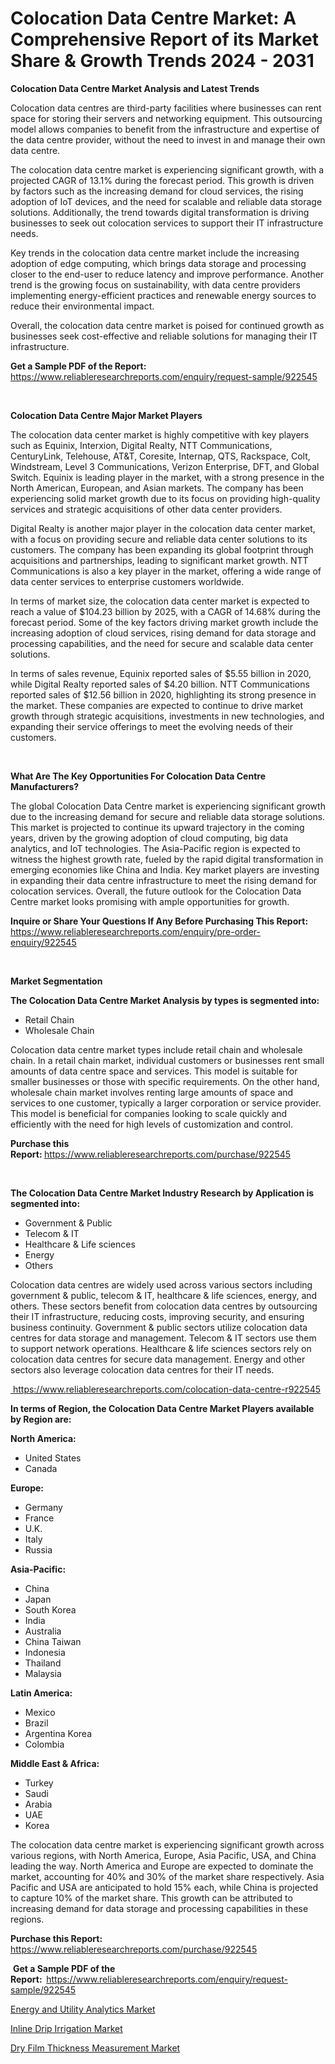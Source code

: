 <p><h1>Colocation Data Centre Market: A Comprehensive Report of its Market Share & Growth Trends 2024 - 2031</h1></p><p><strong>Colocation Data Centre Market Analysis and Latest Trends</strong></p>
<p><p>Colocation data centres are third-party facilities where businesses can rent space for storing their servers and networking equipment. This outsourcing model allows companies to benefit from the infrastructure and expertise of the data centre provider, without the need to invest in and manage their own data centre.</p><p>The colocation data centre market is experiencing significant growth, with a projected CAGR of 13.1% during the forecast period. This growth is driven by factors such as the increasing demand for cloud services, the rising adoption of IoT devices, and the need for scalable and reliable data storage solutions. Additionally, the trend towards digital transformation is driving businesses to seek out colocation services to support their IT infrastructure needs.</p><p>Key trends in the colocation data centre market include the increasing adoption of edge computing, which brings data storage and processing closer to the end-user to reduce latency and improve performance. Another trend is the growing focus on sustainability, with data centre providers implementing energy-efficient practices and renewable energy sources to reduce their environmental impact.</p><p>Overall, the colocation data centre market is poised for continued growth as businesses seek cost-effective and reliable solutions for managing their IT infrastructure.</p></p>
<p><strong>Get a Sample PDF of the Report:&nbsp;</strong> <a href="https://www.reliableresearchreports.com/enquiry/request-sample/922545">https://www.reliableresearchreports.com/enquiry/request-sample/922545</a></p>
<p>&nbsp;</p>
<p><strong>Colocation Data Centre Major Market Players</strong></p>
<p><p>The colocation data center market is highly competitive with key players such as Equinix, Interxion, Digital Realty, NTT Communications, CenturyLink, Telehouse, AT&T, Coresite, Internap, QTS, Rackspace, Colt, Windstream, Level 3 Communications, Verizon Enterprise, DFT, and Global Switch. Equinix is leading player in the market, with a strong presence in the North American, European, and Asian markets. The company has been experiencing solid market growth due to its focus on providing high-quality services and strategic acquisitions of other data center providers.</p><p>Digital Realty is another major player in the colocation data center market, with a focus on providing secure and reliable data center solutions to its customers. The company has been expanding its global footprint through acquisitions and partnerships, leading to significant market growth. NTT Communications is also a key player in the market, offering a wide range of data center services to enterprise customers worldwide.</p><p>In terms of market size, the colocation data center market is expected to reach a value of $104.23 billion by 2025, with a CAGR of 14.68% during the forecast period. Some of the key factors driving market growth include the increasing adoption of cloud services, rising demand for data storage and processing capabilities, and the need for secure and scalable data center solutions.</p><p>In terms of sales revenue, Equinix reported sales of $5.55 billion in 2020, while Digital Realty reported sales of $4.20 billion. NTT Communications reported sales of $12.56 billion in 2020, highlighting its strong presence in the market. These companies are expected to continue to drive market growth through strategic acquisitions, investments in new technologies, and expanding their service offerings to meet the evolving needs of their customers.</p></p>
<p>&nbsp;</p>
<p><strong>What Are The Key Opportunities For Colocation Data Centre Manufacturers?</strong></p>
<p><p>The global Colocation Data Centre market is experiencing significant growth due to the increasing demand for secure and reliable data storage solutions. This market is projected to continue its upward trajectory in the coming years, driven by the growing adoption of cloud computing, big data analytics, and IoT technologies. The Asia-Pacific region is expected to witness the highest growth rate, fueled by the rapid digital transformation in emerging economies like China and India. Key market players are investing in expanding their data centre infrastructure to meet the rising demand for colocation services. Overall, the future outlook for the Colocation Data Centre market looks promising with ample opportunities for growth.</p></p>
<p><strong>Inquire or Share Your Questions If Any Before Purchasing This Report:</strong> <a href="https://www.reliableresearchreports.com/enquiry/pre-order-enquiry/922545">https://www.reliableresearchreports.com/enquiry/pre-order-enquiry/922545</a></p>
<p>&nbsp;</p>
<p><strong>Market Segmentation</strong></p>
<p><strong>The Colocation Data Centre Market Analysis by types is segmented into:</strong></p>
<p><ul><li>Retail Chain</li><li>Wholesale Chain</li></ul></p>
<p><p>Colocation data centre market types include retail chain and wholesale chain. In a retail chain market, individual customers or businesses rent small amounts of data centre space and services. This model is suitable for smaller businesses or those with specific requirements. On the other hand, wholesale chain market involves renting large amounts of space and services to one customer, typically a larger corporation or service provider. This model is beneficial for companies looking to scale quickly and efficiently with the need for high levels of customization and control.</p></p>
<p><strong>Purchase this Report:&nbsp;</strong><a href="https://www.reliableresearchreports.com/purchase/922545">https://www.reliableresearchreports.com/purchase/922545</a></p>
<p>&nbsp;</p>
<p><strong>The Colocation Data Centre Market Industry Research by Application is segmented into:</strong></p>
<p><ul><li>Government & Public</li><li>Telecom & IT</li><li>Healthcare & Life sciences</li><li>Energy</li><li>Others</li></ul></p>
<p><p>Colocation data centres are widely used across various sectors including government & public, telecom & IT, healthcare & life sciences, energy, and others. These sectors benefit from colocation data centres by outsourcing their IT infrastructure, reducing costs, improving security, and ensuring business continuity. Government & public sectors utilize colocation data centres for data storage and management. Telecom & IT sectors use them to support network operations. Healthcare & life sciences sectors rely on colocation data centres for secure data management. Energy and other sectors also leverage colocation data centres for their IT needs.</p></p>
<p><a href="https://www.reliableresearchreports.com/colocation-data-centre-r922545">&nbsp;https://www.reliableresearchreports.com/colocation-data-centre-r922545</a></p>
<p><strong>In terms of Region, the Colocation Data Centre Market Players available by Region are:</strong></p>
<p>
    <p> <strong> North America: </strong>
        <ul>
            <li>United States</li>
            <li>Canada</li>
        </ul>
        </p> 
    <p> <strong> Europe: </strong>
        <ul>
            <li>Germany</li>
            <li>France</li>
            <li>U.K.</li>
            <li>Italy</li>
            <li>Russia</li>
        </ul>
        </p> 
    <p> <strong> Asia-Pacific: </strong>
        <ul>
            <li>China</li>
            <li>Japan</li>
            <li>South Korea</li>
            <li>India</li>
            <li>Australia</li>
            <li>China Taiwan</li>
            <li>Indonesia</li>
            <li>Thailand</li>
            <li>Malaysia</li>
        </ul>
        </p> 
    <p> <strong> Latin America: </strong>
        <ul>
            <li>Mexico</li>
            <li>Brazil</li>
            <li>Argentina Korea</li>
            <li>Colombia</li>
        </ul>
        </p> 
    <p> <strong> Middle East & Africa: </strong>
        <ul>
            <li>Turkey</li>
            <li>Saudi</li>
            <li>Arabia</li>
            <li>UAE</li>
            <li>Korea</li>
        </ul>
    </p>
    </p>
<p><p>The colocation data centre market is experiencing significant growth across various regions, with North America, Europe, Asia Pacific, USA, and China leading the way. North America and Europe are expected to dominate the market, accounting for 40% and 30% of the market share respectively. Asia Pacific and USA are anticipated to hold 15% each, while China is projected to capture 10% of the market share. This growth can be attributed to increasing demand for data storage and processing capabilities in these regions.</p></p>
<p><strong>Purchase this Report: </strong><a href="https://www.reliableresearchreports.com/purchase/922545">https://www.reliableresearchreports.com/purchase/922545</a></p>
<p>&nbsp;<strong>Get a Sample PDF of the Report:&nbsp;&nbsp;</strong><a href="https://www.reliableresearchreports.com/enquiry/request-sample/922545">https://www.reliableresearchreports.com/enquiry/request-sample/922545</a></p>
<p><strong></strong></p>
<p><p><a href="https://www.linkedin.com/pulse/energy-utility-analyticsnbspmarket-focuses-market-share-size-9y0ye">Energy and Utility Analytics Market</a></p><p><a href="https://www.linkedin.com/pulse/inline-drip-irrigation-market-furnishes-information-share-trends-gxmbe">Inline Drip Irrigation Market</a></p><p><a href="https://www.linkedin.com/pulse/dry-film-thickness-measurement-market-analysis-sze-forecasted-pdzve">Dry Film Thickness Measurement Market</a></p></p>